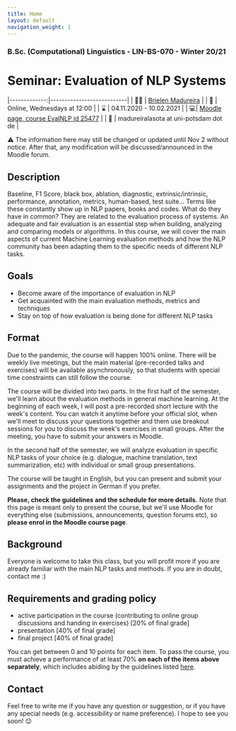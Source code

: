 ```yaml
---
title: Home
layout: default
navigation_weight: 1
---
```


### B.Sc. (Computational) Linguistics - LIN-BS-070 - Winter 20/21
# Seminar: Evaluation of NLP Systems

|-------------:|---------------------------|
| :woman_teacher:   | [Brielen Madureira](<https://www.ling.uni-potsdam.de/~madureiralasota/>)   |
| :date: | Online, Wednesdays at 12:00 |
| :hourglass: | 04.11.2020 - 10.02.2021 | 
| :computer:| [Moodle page, course EvalNLP id 25477](<https://moodle2.uni-potsdam.de/course/view.php?id=25477>) |
| :e-mail:  |  madureiralasota at uni-potsdam dot de | 

:warning: The information here may still be changed or updated until Nov 2 without notice. After that, any modification will be discussed/announced in the Moodle forum.

## Description
Baseline, F1 Score, black box, ablation, diagnostic, extrinsic/intrinsic, performance, annotation, metrics, human-based, test suite... Terms like these constantly show up in NLP papers, books and codes. What do they have in common? They are related to the evaluation process of systems. An adequate and fair evaluation is an essential step when building, analyzing and comparing models or algorithms. In this course, we will cover the main aspects of current Machine Learning evaluation methods and how the NLP community has been adapting them to the specific needs of different NLP tasks.

## Goals
- Become aware of the importance of evaluation in NLP
- Get acquainted with the main evaluation methods, metrics and techniques
- Stay on top of how evaluation is being done for different NLP tasks

## Format
Due to the pandemic, the course will happen 100% online. There will be weekly live meetings, but the main material (pre-recorded talks and exercises) will be available asynchronously, so that students with special time constraints can still follow the course.

The course will be divided into two parts. In the first half of the semester, we'll learn about the evaluation methods in general machine learning. At the beginning of each week, I will post a pre-recorded short lecture with the week's content. You can watch it anytime before your official slot, when we'll meet to discuss your questions together and them use breakout sessions for you to discuss the week's exercises in small groups. After the meeting, you have to submit your answers in Moodle.

In the second half of the semester, we will analyze evaluation in specific NLP tasks of your choice (e.g. dialogue, machine translation, text summarization, etc) with individual or small group presentations.

The course will be taught in English, but you can present and submit your assignments and the project in German if you prefer.

**Please, check the guidelines and the schedule for more details.** Note that this page is meant only to present the course, but we'll use Moodle for everything else (submissions, announcements, question forums etc), so **please enrol in the Moodle course page**.

## Background 
Everyone is welcome to take this class, but you will profit more if you are already familiar with the main NLP tasks and methods. If you are in doubt, contact me :)

## Requirements and grading policy
- active participation in the course (contributing to online group discussions and handing in exercises) [20% of final grade]
- presentation [40% of final grade]
- final project [40% of final grade]
 
You can get between 0 and 10 points for each item. To pass the course, you must achieve a performance of at least 70% **on each of the items above separately**, which includes abiding by the guidelines listed [here](https://briemadu.github.io/evalNLP/guidelines).

## Contact
Feel free to write me if you have any question or suggestion, or if you have any special needs (e.g. accessibility or name preference). I hope to see you soon! :wink:
